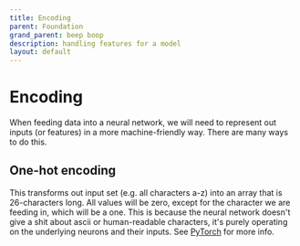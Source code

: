 ```yaml
---
title: Encoding
parent: Foundation
grand_parent: beep boop
description: handling features for a model
layout: default
---
```


# Encoding

When feeding data into a neural network, we will need to represent out inputs (or features) in a more machine-friendly way. There are many ways to do this.

## One-hot encoding

This transforms out input set (e.g. all characters a-z) into an array that is 26-characters long. All values will be zero, except for the character we are feeding in, which will be a one. This is because the neural network doesn't give a shit about ascii or human-readable characters, it's purely operating on the underlying neurons and their inputs. See [PyTorch](../../frameworks/pytorch/) for more info.
